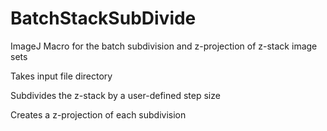 # BatchStackSubDivide
ImageJ Macro for the batch subdivision and z-projection of z-stack image sets

Takes input file directory

Subdivides the z-stack by a user-defined step size

Creates a z-projection of each subdivision

